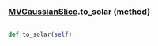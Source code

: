 ### [MVGaussianSlice](MVGaussianSlice.md).to_solar (method)


```py

def to_solar(self)

```



        

